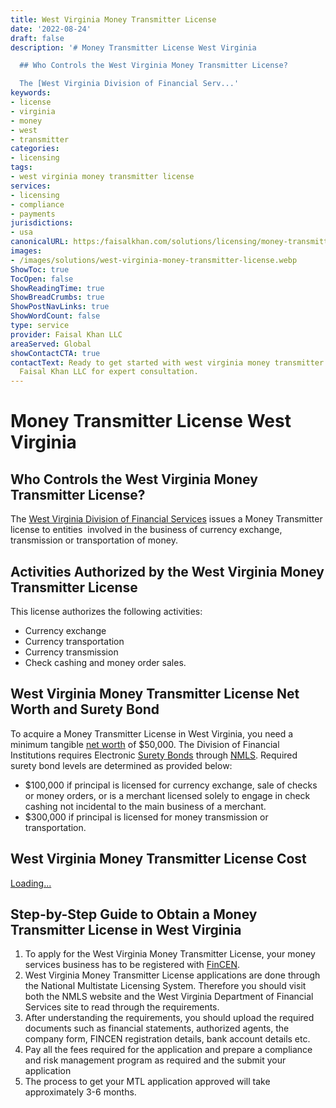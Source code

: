 ```yaml
---
title: West Virginia Money Transmitter License
date: '2022-08-24'
draft: false
description: '# Money Transmitter License West Virginia

  ## Who Controls the West Virginia Money Transmitter License?

  The [West Virginia Division of Financial Serv...'
keywords:
- license
- virginia
- money
- west
- transmitter
categories:
- licensing
tags:
- west virginia money transmitter license
services:
- licensing
- compliance
- payments
jurisdictions:
- usa
canonicalURL: https:/faisalkhan.com/solutions/licensing/money-transmitter-license-mtl/west-virginia-money-transmitter-license/
images:
- /images/solutions/west-virginia-money-transmitter-license.webp
ShowToc: true
TocOpen: false
ShowReadingTime: true
ShowBreadCrumbs: true
ShowPostNavLinks: true
ShowWordCount: false
type: service
provider: Faisal Khan LLC
areaServed: Global
showContactCTA: true
contactText: Ready to get started with west virginia money transmitter license? Contact
  Faisal Khan LLC for expert consultation.
---
```


# Money Transmitter License West Virginia

## Who Controls the West Virginia Money Transmitter License?

The [West Virginia Division of Financial Services](https://dfi.wv.gov/Pages/default.aspx) issues a Money Transmitter license to entities  involved in the business of currency exchange, transmission or transportation of money.

## Activities Authorized by the West Virginia Money Transmitter License

This license authorizes the following activities:

  * Currency exchange
  * Currency transportation
  * Currency transmission
  * Check cashing and money order sales.

## West Virginia Money Transmitter License Net Worth and Surety Bond

To acquire a Money Transmitter License in West Virginia, you need a minimum tangible [net worth](https://faisalkhan.com/knowledge-hub/resources-and-references/net-worth/) of $50,000. The Division of Financial Institutions requires Electronic [Surety Bonds](https://faisalkhan.com/knowledge-hub/resources-and-references/surety-bond/) through [NMLS](https://faisalkhan.com/knowledge-hub/resources-and-references/nmls-national-multistate-licensing-system/). Required surety bond levels are determined as provided below:

  * $100,000 if principal is licensed for currency exchange, sale of checks or money orders, or is a merchant licensed solely to engage in check cashing not incidental to the main business of a merchant.
  * $300,000 if principal is licensed for money transmission or transportation.

## West Virginia Money Transmitter License Cost

[Loading...](https://fkhan.gumroad.com/l/west-virginia-money-transmitter-license-cost)

## Step-by-Step Guide to Obtain a Money Transmitter License in West Virginia

  1. To apply for the West Virginia Money Transmitter License, your money services business has to be registered with [FinCEN](https://faisalkhan.com/knowledge-hub/resources-and-references/financial-crimes-enforcement-network-fincen/).
  2. West Virginia Money Transmitter License applications are done through the National Multistate Licensing System. Therefore you should visit both the NMLS website and the West Virginia Department of Financial Services site to read through the requirements.
  3. After understanding the requirements, you should upload the required documents such as financial statements, authorized agents, the company form, FINCEN registration details, bank account details etc.
  4. Pay all the fees required for the application and prepare a compliance and risk management program as required and the submit your application
  5. The process to get your MTL application approved will take approximately 3-6 months.